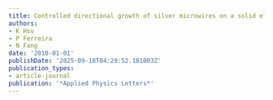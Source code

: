 ```yaml
---
title: Controlled directional growth of silver microwires on a solid electrolyte surface
authors:
- K Hsu
- P Ferreira
- N Fang
date: '2010-01-01'
publishDate: '2025-09-18T04:29:52.181003Z'
publication_types:
- article-journal
publication: '*Applied Physics Letters*'
---
```

